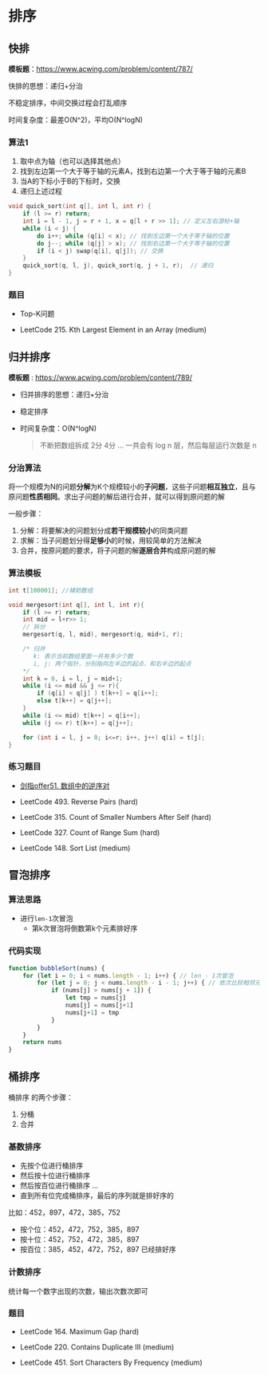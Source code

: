 # 排序

## 快排

**模板题**：https://www.acwing.com/problem/content/787/  

快排的思想：递归+分治 

不稳定排序，中间交换过程会打乱顺序

时间复杂度：最差O(N^2)，平均O(N^logN)

### 算法1

1. 取中点为轴（也可以选择其他点）
2. 找到左边第一个大于等于轴的元素A，找到右边第一个大于等于轴的元素B
3. 当A的下标小于B的下标时，交换
4. 递归上述过程

```cpp
void quick_sort(int q[], int l, int r) {
    if (l >= r) return;
    int i = l - 1, j = r + 1, x = q[l + r >> 1]; // 定义左右游标+轴
    while (i < j) {
        do i++; while (q[i] < x); // 找到左边第一个大于等于轴的位置
        do j--; while (q[j] > x); // 找到右边第一个大于等于轴的位置
        if (i < j) swap(q[i], q[j]); // 交换
    }
    quick_sort(q, l, j), quick_sort(q, j + 1, r);  // 递归
}
```

### 题目

- Top-K问题

- LeetCode 215. Kth Largest Element in an Array (medium)

  

## 归并排序
**模板题** : https://www.acwing.com/problem/content/789/

- 归并排序的思想：递归+分治

- 稳定排序

- 时间复杂度：O(N^logN)

  > 不断把数组拆成 2分 4分 ...  一共会有 log n 层，然后每层运行次数是 n

### 分治算法

将一个规模为N的问题**分解**为K个规模较小的**子问题**，这些子问题**相互独立**，且与原问题**性质相同**。求出子问题的解后进行合并，就可以得到原问题的解

一般步骤：

1. 分解：将要解决的问题划分成**若干规模较小**的同类问题
2. 求解：当子问题划分得**足够小**的时候，用较简单的方法解决
3. 合并，按原问题的要求，将子问题的解**逐层合并**构成原问题的解

### 算法模板 

```cpp
int t[100001]; //辅助数组

void mergesort(int q[], int l, int r){
    if (l >= r) return;
    int mid = l+r>> 1;
    // 拆分
    mergesort(q, l, mid), mergesort(q, mid+1, r);  

    /* 归并
       k: 表示当前数组里面一共有多少个数
       i, j: 两个指针，分别指向左半边的起点，和右半边的起点
    */
    int k = 0, i = l, j = mid+1;
    while (i <= mid && j <= r){
        if (q[i] < q[j] ) t[k++] = q[i++];
        else t[k++] = q[j++];
    }
    while (i <= mid) t[k++] = q[i++];
    while (j <= r) t[k++] = q[j++];

    for (int i = l, j = 0; i<=r; i++, j++) q[i] = t[j];
}
```

### 练习题目

- [剑指offer51. 数组中的逆序对](https://leetcode-cn.com/problems/shu-zu-zhong-de-ni-xu-dui-lcof/)

- LeetCode 493. Reverse Pairs (hard)

- LeetCode 315. Count of Smaller Numbers After Self (hard)

- LeetCode 327. Count of Range Sum (hard)

- LeetCode 148. Sort List (medium)

## 冒泡排序 

### 算法思路

- 进行`len-1`次冒泡
  - 第k次冒泡将倒数第k个元素排好序

### 代码实现

```javascript
function bubbleSort(nums) {
    for (let i = 0; i < nums.length - 1; i++) { // len - 1次冒泡
        for (let j = 0; j < nums.length - i - 1; j++) { // 依次比较相邻元素，进行冒泡，比较区间[0,len - 1 - i]
            if (nums[j] > nums[j + 1]) {
                let tmp = nums[j]
                nums[j] = nums[j+1]
                nums[j+1] = tmp
            }
        }
    }
    return nums
}
```
## 桶排序

桶排序 的两个步骤：

1. 分桶
2. 合并

### 基数排序

- 先按个位进行桶排序
- 然后按十位进行桶排序
- 然后按百位进行桶排序
  ...
- 直到所有位完成桶排序，最后的序列就是排好序的 

比如：452，897，472，385，752

- 按个位：452，472，752，385，897
- 按十位：452，752，472，385，897
- 按百位：385，452，472，752，897 已经排好序

### 计数排序

统计每一个数字出现的次数，输出次数次即可

### 题目

- LeetCode 164. Maximum Gap (hard)

- LeetCode 220. Contains Duplicate III (medium)

- LeetCode 451. Sort Characters By Frequency (medium)
